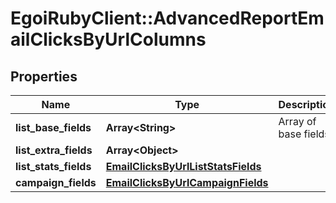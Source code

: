 # EgoiRubyClient::AdvancedReportEmailClicksByUrlColumns

## Properties
Name | Type | Description | Notes
------------ | ------------- | ------------- | -------------
**list_base_fields** | **Array&lt;String&gt;** | Array of base fields | 
**list_extra_fields** | **Array&lt;Object&gt;** |  | 
**list_stats_fields** | [**EmailClicksByUrlListStatsFields**](EmailClicksByUrlListStatsFields.md) |  | 
**campaign_fields** | [**EmailClicksByUrlCampaignFields**](EmailClicksByUrlCampaignFields.md) |  | 


